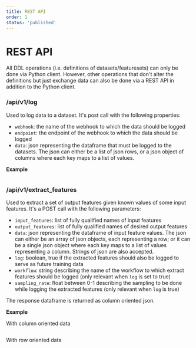 ```yaml
---
title: REST API
order: 1
status: 'published'
---
```


# REST API

All DDL operations (i.e. definitions of datasets/featuresets) can only be done via Python client. However, other operations that don't alter the definitions but just exchange data can also be done via a REST API in addition to the Python client.

### /api/v1/log

Used to log data to a dataset. It's post call with the following properties:

* `webhook`: the name of the webhook to which the data should be logged
* `endpoint`: the endpoint of the webhook to which the data should be logged
* `data`: json representing the dataframe that must be logged to the datasets. The json can either be a list of json rows, or a json object of columns where each key maps to a list of values.

**Example**

<pre snippet="api-reference/rest-api#rest_log_api"></pre>

### /api/v1/extract\_features


Used to extract a set of output features given known values of some input features. It's a POST call with the following parameters:

* `input_features`: list of fully qualified names of input features
* `output_features`: list of fully qualified names of desired output features
* `data`: json representing the dataframe of input feature values. The json can either be an array of json objects, each representing a row; or it can be a single json object where each key maps to a list of values representing a column. Strings of json are also accepted.
* `log`: boolean, true if the extracted features should also be logged to serve as future training data
* `workflow`: string describing the name of the workflow to which extract features should be logged (only relevant when `log` is set to true)
* `sampling_rate`: float between 0-1 describing the sampling to be done while logging the extracted features (only relevant when `log` is true)

The response dataframe is returned as column oriented json.

**Example**

With column oriented data
<pre snippet="api-reference/rest-api#rest_extract_features_api_columnar"></pre>

With row oriented data
<pre snippet="api-reference/rest-api#rest_extract_features_api"></pre>
